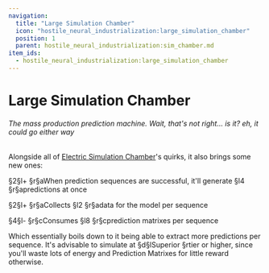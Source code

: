 ```yaml
---
navigation:
  title: "Large Simulation Chamber"
  icon: "hostile_neural_industrialization:large_simulation_chamber"
  position: 1
  parent: hostile_neural_industrialization:sim_chamber.md
item_ids:
  - hostile_neural_industrialization:large_simulation_chamber
---
```


# Large Simulation Chamber

###### *The mass production prediction machine. Wait, that's not right... is it? eh, it could go either way*

<GameScene zoom="2" interactive={true} fullWidth={true}>
    <MultiblockShape controller="hostile_neural_industrialization:large_simulation_chamber" />
</GameScene>

Alongside all of [Electric Simulation Chamber](../sim_chamber/electric_sim_chamber.md)'s quirks, it also brings some new ones:

§2§l+ §r§aWhen prediction sequences are successful, it'll generate §l4 §r§apredictions at once

§2§l+ §r§aCollects §l2 §r§adata for the model per sequence

§4§l- §r§cConsumes §l8 §r§cprediction matrixes per sequence

Which essentially boils down to it being able to extract more predictions per sequence. It's advisable to simulate at §d§lSuperior §rtier or higher, since you'll waste lots of energy and Prediction Matrixes for little reward otherwise.


<Recipe id="hostile_neural_industrialization:machine/large_loot_fabricator" />
